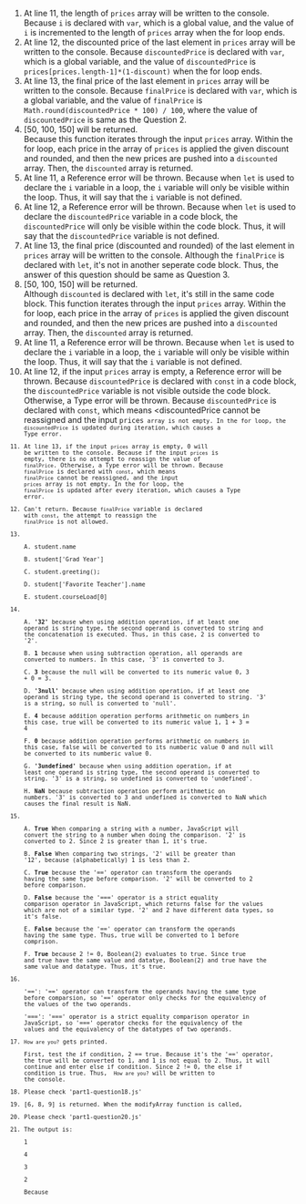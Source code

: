 1. At line 11, the length of <code>prices</code> array will be written to the console. Because <code>i</code> is declared with <code>var</code>, which is a global value, and the value of <code>i</code> is incremented to the length of <code>prices</code> array when the for loop ends.   
2. At line 12, the discounted price of the last element in <code>prices</code> array will be written to the console. Because <code>discountedPrice</code> is declared with <code>var</code>, which is a global variable, and the value of <code>discountedPrice</code> is <code>prices[prices.length-1]*(1-discount)</code> when the for loop ends.
3. At line 13, the final price of the last element in <code>prices</code> array will be written to the console. Because <code>finalPrice</code> is declared with <code>var</code>, which is a global variable, and the value of <code>finalPrice</code> is <code>Math.round(discountedPrice * 100) / 100</code>, where the value of <code>discountedPrice</code> is same as the Question 2. 
4. [50, 100, 150] will be returned.  
Because this function iterates through the input <code>prices</code> array. Within the for loop, each price in the array of <code>prices</code> is applied the given discount and rounded, and then the new prices are pushed into a <code>discounted</code> array. Then, the <code>discounted</code> array is returned.
5. At line 11, a Reference error will be thrown. Because when <code>let</code> is used to declare the <code>i</code> variable in a loop, the <code>i</code> variable will only be visible within the loop. Thus, it will say that the <code>i</code> variable is not defined.
6. At line 12, a Reference error will be thrown. Because when <code>let</code> is used to declare the <code>discountedPrice</code> variable in a code block, the <code>discountedPrice</code> will only be visible within the code block. Thus, it will say that the <code>discountedPrice</code> variable is not defined. 
7. At line 13, the final price (discounted and rounded) of the last element in <code>prices</code> array will be written to the console. Although the <code>finalPrice</code> is declared with <code>let</code>, it's not in another seperate code block. Thus, the answer of this question should be same as Question 3. 
8. [50, 100, 150] will be returned.  
Although <code>discounted</code> is declared with <code>let</code>, it's still in the same code block. This function iterates through the input <code>prices</code> array. Within the for loop, each price in the array of <code>prices</code> is applied the given discount and rounded, and then the new prices are pushed into a <code>discounted</code> array. Then, the <code>discounted</code> array is returned.
9. At line 11, a Reference error will be thrown. Because when <code>let</code> is used to declare the <code>i</code> variable in a loop, the <code>i</code> variable will only be visible within the loop. Thus, it will say that the <code>i</code> variable is not defined.
10. At line 12, if the input <code>prices</code> array is empty, a Reference error will be thrown. Because <code>discountedPrice</code> is declared with <code>const</code> in a code block, the <code>discountedPrice</code> variable is not visible outside the code block.
Otherwise, a Type error will be thrown. Because <code>discountedPrice</code> is declared with <code>const</code>, which means <discountedPrice</code> cannot be reassigned and the input <code>prices<code> array is not empty. In the for loop, the <code>discountedPrice</code> is updated during iteration, which causes a Type error. 
11. At line 13, if the input <code>prices</code> array is empty, 0 will be written to the console. Because if the input <code>prices</code> is empty, there is no attempt to reassign the value of <code>finalPrice</code>. 
Otherwise, a Type error will be thrown. Because <code>finalPrice</code> is declared with <code>const</code>, which means <code>finalPrice</code> cannot be reassigned, and the input <code>prices</code> array is not empty. In the for loop, the <code> finalPrice</code> is updated after every iteration, which causes a Type error.
12. Can't return. 
Because <code>finalPrice</code> variable is declared with <code>const</code>, the attempt to reassign the <code>finalPrice</code> is not allowed. 
13. \
A. student.name \
B. student['Grad Year'] \
C. student.greeting(); \
D. student['Favorite Teacher'].name \
E. student.courseLoad[0] 
14. \
A. <b>'32'</b> because when using addition operation, if at least one operand is string type, the second operand is converted to string and the concatenation is executed. Thus, in this case, 2 is converted to '2'. \
B. <b>1</b> because when using subtraction operation, all operands are converted to numbers. In this case, '3' is converted to 3. \
C. <b>3</b> because the null will be converted to its numeric value 0, 3 + 0 = 3. \
D. <b>'3null'</b> because when using addition operation, if at least one operand is string type, the second operand is converted to string. '3' is a string, so null is converted to 'null'. \
E. <b>4</b> because addition operation performs arithmetic on numbers in this case, true will be converted to its numeric value 1, 1 + 3 = 4 \
F. <b>0</b> because addition operation performs arithmetic on numbers in this case, false will be converted to its numberic value 0 and null will be converted to its numberic value 0. \
G. <b>'3undefined'</b> because when using addition operation, if at least one operand is string type, the second operand is converted to string. '3' is a string, so undefined is converted to 'undefined'. \
H. <b>NaN</b> because subtraction operation perform arithmetic on numbers. '3' is converted to 3 and undefined is converted to NaN which causes the final result is NaN. 
15. \
A. <b>True</b> When comparing a string with a number, JavaScript will convert the string to a number when doing the comparison. '2' is converted to 2. Since 2 is greater than 1, it's true. \
B. <b>False</b> When comparing two strings, '2' will be greater than '12', because (alphabetically) 1 is less than 2. \
C. <b>True</b> because the '==' operator can transform the operands having the same type before comparison. '2' will be converted to 2 before comparison. \
D. <b>False</b> because the '===' operator is a strict equality comparison operator in JavaScript, which returns false for the values which are not of a similar type. '2' and 2 have different data types, so it's false. \
E. <b>False</b> because the '==' operator can transform the operands having the same type. Thus, true will be converted to 1 before comprison. \
F. <b>True</b> because 2 != 0, Boolean(2) evaluates to true. Since true and true have the same value and datatye, Boolean(2) and true have the same value and datatype. Thus, it's true.
16. \
'==': '==' operator can transform the operands having the same type before comparsion, so '==' operator only checks for the equivalency of the values of the two operands. \
'===': '===' operator is a strict equality comparison operator in JavaScript, so '===' operator checks for the equivalency of the values and the equivalency of the datatypes of two operands. 
17. <code>How are you?</code> gets printed. \
First, test the if condition, 2 == true. Because it's the '==' operator, the true will be converted to 1, and 1 is not equal to 2. Thus, it will continue and enter else if condition. Since 2 != 0, the else if condition is true. Thus, <code> How are you?</code> will be written to the console. 
18. Please check 'part1-question18.js' 
19. [6, 8, 9] is returned. 
When the modifyArray function is called, 
20. Please check 'part1-question20.js' 
21. The output is: \
1 \
4 \
3 \
2 \
Because





